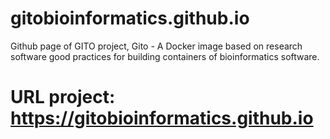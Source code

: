 # gitobioinformatics.github.io
Github page of GITO project, Gito - A Docker image based on research software good practices for building containers of bioinformatics software.
# URL project: https://gitobioinformatics.github.io
